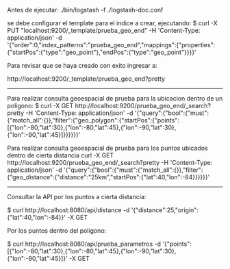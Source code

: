 Antes de ejecutar:
./bin/logstash -f ./logstash-doc.conf

se debe configurar el template para el indice a crear, ejecutando:
$ curl -X PUT "localhost:9200/_template/prueba_geo_end" -H 'Content-Type: application/json' -d '{"order":0,"index_patterns":"prueba_geo_end","mappings":{"properties":{"startPos":{"type":"geo_point"},"endPos":{"type":"geo_point"}}}}'

Para revisar que se haya creado con exito ingresar a:

http://localhost:9200/_template/prueba_geo_end?pretty



---

Para realizar consulta geoespacial de prueba para la ubicacion dentro de un poligono:
$ curl -X GET http://localhost:9200/prueba_geo_end/_search?pretty -H 'Content-Type: application/json' -d '{"query":{"bool":{"must":{"match_all":{}},"filter":{"geo_polygon":{"startPos":{"points":[{"lon":-80,"lat":30},{"lon":-80,"lat":45},{"lon":-90,"lat":30},{"lon":-90,"lat":45}]}}}}}}'

Para realizar consulta geoespacial de prueba para los puntos ubicados dentro de cierta distancia
curl -X GET http://localhost:9200/prueba_geo_end/_search?pretty -H 'Content-Type: application/json' -d '{"query":{"bool":{"must":{"match_all":{}},"filter":{"geo_distance":{"distance":"25km","startPos":{"lat":40,"lon":-84}}}}}}'


---

Consultar la API por los puntos a cierta distancia:

$ curl http://localhost:8080/api/distance -d '{"distance":25,"origin":{"lat":40,"lon":-84}}' -X GET

Por los puntos dentro del poligono:

$ curl http://localhost:8080/api/prueba_parametros -d '{"points":[{"lon":-80,"lat":30},{"lon":-80,"lat":45},{"lon":-90,"lat":30},{"lon":-90,"lat":45}]}' -X GET
